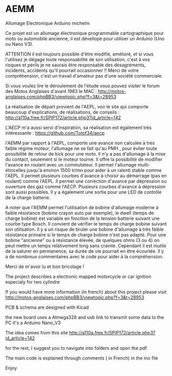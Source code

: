 # AEMM
Allumage Electronique Arduino michelm

Ce projet est un allumage électronique programmable cartographique pour moto ou automobile ancienne, il est dévellopé pour utiliser un Arduino (Uno ou Nano V3).

ATTENTION il est toujours possible d'être modifié, amélioré, et si vous l'utilisez je dégage toute responsabilité de son utilisation, c'est à vos risques et périls je ne saurais être responsable des désagréments, incidents, accidents qu'il pourrait occasionner !!
Merci de votre compréhension, c'est un travail d'amateur pas d'une société commerciale.


Si vous voulez lire le déroulement de l'étude vous pouvez visiter le forum des Motos Anglaises d'avant 1983 le MAC :
http://motos-anglaises.com/phpBB3/viewtopic.php?f=3&t=28953

La réalisation de départ provient de l'AEPL, voir le site qui comporte beaucoup d'explications, de réalisations, de conseils :
http://a110a.free.fr/SPIP172/article.php3?id_article=142

L'AECP m'a aussi servi d'inspiration, sa réalisation est également très intéressante :
https://github.com/Totof34/aecp

l'AEMM par rapport à l'AEPL, comporte une avance non calculée à très faible régime moteur, l'allumage ne se fait qu'au PMH , pour éviter toute possibilité de retour de kick pour une moto.
Il n'y a pas d'allumage à la mise du contact, seulement si le moteur tourne.
Il offre la possibilité de modifier l'avance en roulant avec un commutateur.
Il permet l'allumage multi-étincelles jusqu'à environ 1500 tr/mn pour aider à un ralenti stable comme l'AEPL.
Il permet plusieurs courbes d'avance à choisir au démarrage (pas en roulant) comme l'AEPL.
Il permet une correction d'avance par dépression ou ouverture des gaz comme l'AECP.
Plusieurs courbes d'avance à dépression sont aussi possibles.
Il y a également une sortie pour une LED de contrôle de la charge batterie.

A noter que l'AEMM permet l'utilisation de bobine d'allumage moderne à faible résistance (bobine crayon auto par exemple), le dwell (temps de charge bobine) est variable en fonction de la tension batterie suivant une courbe type Bosch. 
Il convient de vérifier le temps de charge bobine suivant son utilisation. Il y a un risque de bruler une bobine d'allumage à très faible résistance primaire si le temps de charge bobine n'est pas adapté.
Pour une bobine "ancienne" ou à résistance élevée, de quelques ohms (3 ou 4)  on peut mettre un temps relativement long sans crainte. Cependant il est inutile de la saturer en permanence, sa durée de vie pourrait en être écourtée.
Il y a de nombreux commentaires avec le code pour aider à la compréhension.

Merci de m'avoir lu et bon bricolage !


The project describes a electronic mapped motorcycle or car ignition
especialy for two cylindre

If you would have more information (in french) about this project please visit 
http://motos-anglaises.com/phpBB3/viewtopic.php?f=3&t=28953


PCB & schema are designed with Kicad

the new board uses a Atmega328 and usb link to transmit some data to the PC
it's a Arduino Nano_V3

The idea comes from this site
http://a110a.free.fr/SPIP172/article.php3?id_article=142


for the rest, I suggest you to navigate into folders and open the pdf

The main code is explained through comments ( in French) in the ino file


Enjoy
